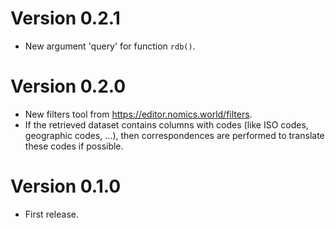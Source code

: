 # Version 0.2.1

* New argument 'query' for function `rdb()`.

# Version 0.2.0

* New filters tool from <https://editor.nomics.world/filters>.
* If the retrieved dataset contains columns with codes (like ISO codes,
  geographic codes, ...), then correspondences are performed to translate
  these codes if possible.

# Version 0.1.0

* First release.
